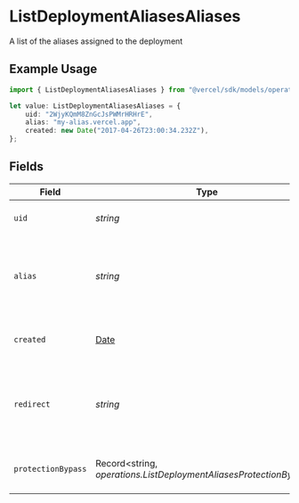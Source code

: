 # ListDeploymentAliasesAliases

A list of the aliases assigned to the deployment

## Example Usage

```typescript
import { ListDeploymentAliasesAliases } from "@vercel/sdk/models/operations";

let value: ListDeploymentAliasesAliases = {
    uid: "2WjyKQmM8ZnGcJsPWMrHRHrE",
    alias: "my-alias.vercel.app",
    created: new Date("2017-04-26T23:00:34.232Z"),
};
```

## Fields

| Field                                                                                         | Type                                                                                          | Required                                                                                      | Description                                                                                   | Example                                                                                       |
| --------------------------------------------------------------------------------------------- | --------------------------------------------------------------------------------------------- | --------------------------------------------------------------------------------------------- | --------------------------------------------------------------------------------------------- | --------------------------------------------------------------------------------------------- |
| `uid`                                                                                         | *string*                                                                                      | :heavy_check_mark:                                                                            | The unique identifier of the alias                                                            | 2WjyKQmM8ZnGcJsPWMrHRHrE                                                                      |
| `alias`                                                                                       | *string*                                                                                      | :heavy_check_mark:                                                                            | The alias name, it could be a `.vercel.app` subdomain or a custom domain                      | my-alias.vercel.app                                                                           |
| `created`                                                                                     | [Date](https://developer.mozilla.org/en-US/docs/Web/JavaScript/Reference/Global_Objects/Date) | :heavy_check_mark:                                                                            | The date when the alias was created                                                           | 2017-04-26T23:00:34.232Z                                                                      |
| `redirect`                                                                                    | *string*                                                                                      | :heavy_minus_sign:                                                                            | Target destination domain for redirect when the alias is a redirect                           |                                                                                               |
| `protectionBypass`                                                                            | Record<string, *operations.ListDeploymentAliasesProtectionBypass*>                            | :heavy_minus_sign:                                                                            | The protection bypass for the alias                                                           |                                                                                               |